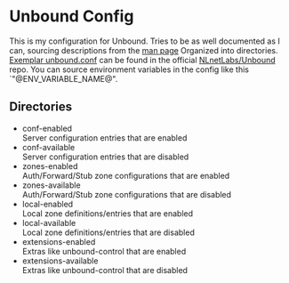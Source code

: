 # Unbound Config
This is my configuration for Unbound. Tries to be as well documented as I can, sourcing descriptions from the [man page](https://nlnetlabs.nl/documentation/unbound/unbound.conf/)  Organized into directories. [Exemplar unbound.conf](https://github.com/NLnetLabs/unbound/blob/master/doc/example.conf.in) can be found in the official [NLnetLabs/Unbound](https://github.com/NLnetLabs/unbound/) repo. You can source environment variables in the config like this `"@ENV_VARIABLE_NAME@".

## Directories
- conf-enabled  
Server configuration entries that are enabled
- conf-available  
Server configuration entries that are disabled 
- zones-enabled   
Auth/Forward/Stub zone configurations that are enabled
- zones-available   
Auth/Forward/Stub zone configurations that are disabled
- local-enabled   
Local zone definitions/entries that are enabled
- local-available  
Local zone definitions/entries that are disabled
- extensions-enabled  
Extras like unbound-control that are enabled
- extensions-available  
Extras like unbound-control that are disabled

